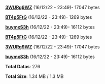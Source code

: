 [**3WURg9WZ**](/data/3WURg9WZ.txt) (16/12/22 - 23:49)- 17047 bytes

[**BT4p5FtG**](/data/BT4p5FtG.txt) (16/12/22 - 23:49)- 1269 bytes

[**buymxS3h**](/data/buymxS3h.txt) (16/12/22 - 23:49)- 16112 bytes

[**BT4p5FtG**](/data/BT4p5FtG.txt) (16/12/22 - 23:49)- 1269 bytes

[**3WURg9WZ**](/data/3WURg9WZ.txt) (16/12/22 - 23:49)- 17047 bytes

[**buymxS3h**](/data/buymxS3h.txt) (16/12/22 - 23:49)- 16112 bytes

**Total Datas**: 276

**Total Size**: 1.34 MB / 1.3 MB